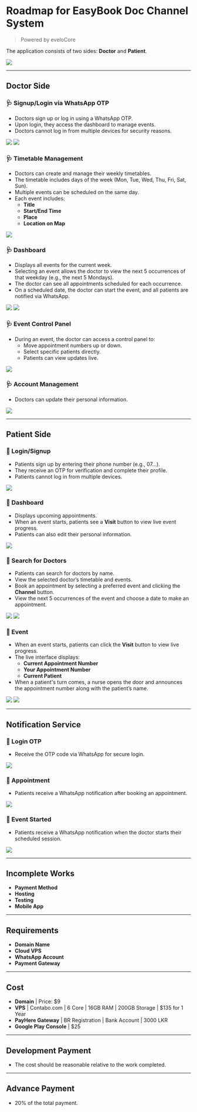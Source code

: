 # Roadmap for EasyBook Doc Channel System  
> Powered by eveloCore  

The application consists of two sides: **Doctor** and **Patient**.  

<img src="./media/ss (2).png" style="max-width: 500px;" />  

---

## **Doctor Side**  

### 🩺 Signup/Login via WhatsApp OTP  
- Doctors sign up or log in using a WhatsApp OTP.  
- Upon login, they access the dashboard to manage events.  
- Doctors cannot log in from multiple devices for security reasons.  
<img src="./media/ss (11).png" style="max-width: 500px;" />  
<img src="./media/ss (14).png" style="max-width: 500px;" />  

### 🩺 Timetable Management  
- Doctors can create and manage their weekly timetables.  
- The timetable includes days of the week (Mon, Tue, Wed, Thu, Fri, Sat, Sun).  
- Multiple events can be scheduled on the same day.  
- Each event includes:  
  - **Title**  
  - **Start/End Time**  
  - **Place**  
  - **Location on Map**  
<img src="./media/ss (4).png" style="max-width: 500px;" />  

### 🩺 Dashboard  
- Displays all events for the current week.  
- Selecting an event allows the doctor to view the next 5 occurrences of that weekday (e.g., the next 5 Mondays).  
- The doctor can see all appointments scheduled for each occurrence.  
- On a scheduled date, the doctor can start the event, and all patients are notified via WhatsApp.  
<img src="./media/ss (5).png" style="max-width: 500px;" />  
<img src="./media/ss (6).png" style="max-width: 500px;" />  

### 🩺 Event Control Panel  
- During an event, the doctor can access a control panel to:  
  - Move appointment numbers up or down.  
  - Select specific patients directly.  
  - Patients can view updates live.  
<img src="./media/ss (10).png" style="max-width: 500px;" />  

### 🩺 Account Management  
- Doctors can update their personal information.  
<img src="./media/ss (3).png" style="max-width: 500px;" />  

---

## **Patient Side**  

### 🍅 Login/Signup  
- Patients sign up by entering their phone number (e.g., 07...).  
- They receive an OTP for verification and complete their profile.  
- Patients cannot log in from multiple devices.  
<img src="./media/ss (1).png" style="max-width: 500px;" />  

### 🍅 Dashboard  
- Displays upcoming appointments.  
- When an event starts, patients see a **Visit** button to view live event progress.  
- Patients can also edit their personal information.  
<img src="./media/ss (7).png" style="max-width: 500px;" />  

### 🍅 Search for Doctors  
- Patients can search for doctors by name.  
- View the selected doctor’s timetable and events.  
- Book an appointment by selecting a preferred event and clicking the **Channel** button.  
- View the next 5 occurrences of the event and choose a date to make an appointment.  
<img src="./media/ss (8).png" style="max-width: 500px;" />  
<img src="./media/ss (9).png" style="max-width: 500px;" />  

### 🍅 Event  
- When an event starts, patients can click the **Visit** button to view live progress.  
- The live interface displays:  
  - **Current Appointment Number**  
  - **Your Appointment Number**  
  - **Current Patient**  
- When a patient's turn comes, a nurse opens the door and announces the appointment number along with the patient’s name.  
<img src="./media/ss (13).png" style="max-width: 500px;" />  
<img src="./media/ss (12).png" style="max-width: 500px;" />  

---

## **Notification Service**  

### 💬 Login OTP 
- Receive the OTP code via WhatsApp for secure login.
<img src="./media/ss (17).png" style="max-width: 500px;" /> 

### 💬 Appointment 
- Patients receive a WhatsApp notification after booking an appointment.  
<img src="./media/ss (15).png" style="max-width: 500px;" />  

### 💬 Event Started  
- Patients receive a WhatsApp notification when the doctor starts their scheduled session.  
<img src="./media/ss (16).png" style="max-width: 500px;" />  

---

## Incomplete Works  

- **Payment Method**  
- **Hosting**  
- **Testing**  
- **Mobile App**  

---

## Requirements  

- **Domain Name**  
- **Cloud VPS**  
- **WhatsApp Account**  
- **Payment Gateway**  

---

## Cost  

- **Domain** | Price: $9  
- **VPS** | Contabo.com | 6 Core | 16GB RAM | 200GB Storage | $135 for 1 Year  
- **PayHere Gateway** | BR Registration | Bank Account | 3000 LKR  
- **Google Play Console** | $25  

---

## Development Payment  

- The cost should be reasonable relative to the work completed.  

---

## Advance Payment  

- 20% of the total payment.
